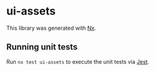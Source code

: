 # ui-assets

This library was generated with [Nx](https://nx.dev).

## Running unit tests

Run `nx test ui-assets` to execute the unit tests via [Jest](https://jestjs.io).
